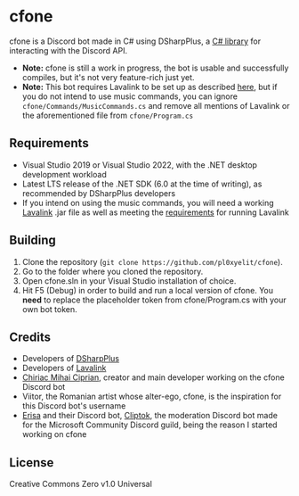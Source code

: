 # cfone
cfone is a Discord bot made in C# using DSharpPlus, a [C# library](https://github.com/DSharpPlus/DSharpPlus) for interacting with the Discord API. 

* **Note:** cfone is still a work in progress, the bot is usable and successfully compiles, but it's not very feature-rich just yet.
* **Note:** This bot requires Lavalink to be set up as described [here](https://dsharpplus.github.io/articles/audio/lavalink/setup.html), but if you do not intend to use music commands, you can ignore `cfone/Commands/MusicCommands.cs` and remove all mentions of Lavalink or the aforementioned file from `cfone/Program.cs`

## Requirements
* Visual Studio 2019 or Visual Studio 2022, with the .NET desktop development workload
* Latest LTS release of the .NET SDK (6.0 at the time of writing), as recommended by DSharpPlus developers
* If you intend on using the music commands, you will need a working [Lavalink](https://github.com/freyacodes/Lavalink/releases) .jar file as well as meeting the [requirements](https://github.com/freyacodes/Lavalink#requirements) for running Lavalink

## Building
1. Clone the repository (`git clone https://github.com/pl0xyelit/cfone`).
2. Go to the folder where you cloned the repository.
3. Open cfone.sln in your Visual Studio installation of choice.
4. Hit F5 (Debug) in order to build and run a local version of cfone. You **need** to replace the placeholder token from cfone/Program.cs with your own bot token.

## Credits
* Developers of [DSharpPlus](https://github.com/DSharpPlus/DSharpPlus)
* Developers of [Lavalink](https://github.com/freyacodes/Lavalink)
* [Chiriac Mihai Ciprian](https://github.com/pl0xyelit), creator and main developer working on the cfone Discord bot
* Viitor, the Romanian artist whose alter-ego, cfone, is the inspiration for this Discord bot's username
* [Erisa](https://github.com/Erisa) and their Discord bot, [Cliptok](https://github.com/Erisa/Cliptok), the moderation Discord bot made for the Microsoft Community Discord guild, being the reason I started working on cfone

## License
Creative Commons Zero v1.0 Universal